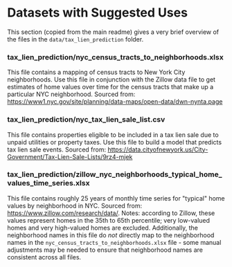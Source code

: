 # Datasets with Suggested Uses
This section (copied from the main readme) gives a very brief overview of the files in the `data/tax_lien_prediction` folder.
### tax_lien_prediction/nyc_census_tracts_to_neighborhoods.xlsx
This file contains a mapping of census tracts to New York City neighborhoods. Use this file in conjunction with the Zillow data file to get estimates of home values over time for the census tracts that make up a particular NYC neighborhood. Sourced from: https://www1.nyc.gov/site/planning/data-maps/open-data/dwn-nynta.page
### tax_lien_prediction/nyc_tax_lien_sale_list.csv
This file contains properties eligible to be included in a tax lien sale due to unpaid utilities or property taxes. Use this file to build a model that predicts tax lien sale events. Sourced from: https://data.cityofnewyork.us/City-Government/Tax-Lien-Sale-Lists/9rz4-mjek
### tax_lien_prediction/zillow_nyc_neighborhoods_typical_home_values_time_series.xlsx
This file contains roughly 25 years of monthly time series for "typical" home values by neighborhood in NYC. Sourced from: https://www.zillow.com/research/data/. Notes: according to Zillow, these values represent homes in the 35th to 65th percentile; very low-valued homes and very high-valued homes are excluded. Additionally, the neighborhood names in this file do *not* directly map to the neighborhood names in the `nyc_census_tracts_to_neighborhoods.xlsx` file - some manual adjustments may be needed to ensure that neighborhood names are consistent across all files.

